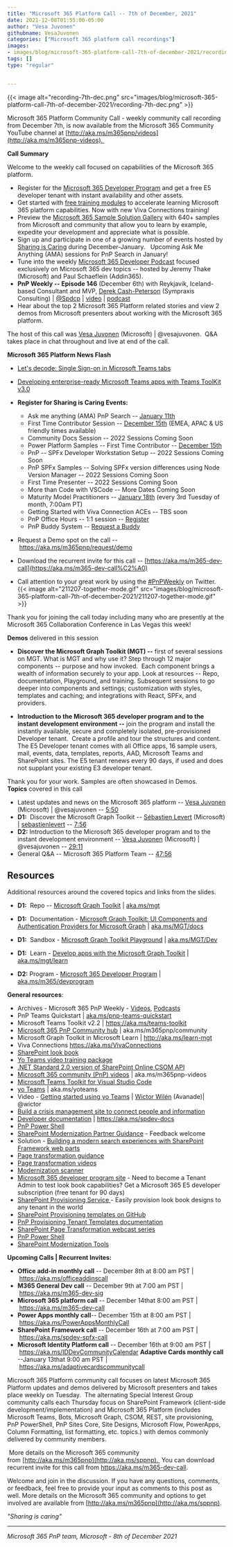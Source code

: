 ```yaml
---
title: "Microsoft 365 Platform Call -- 7th of December, 2021"
date: 2021-12-08T01:55:00-05:00
author: "Vesa Juvonen"
githubname: VesaJuvonen
categories: ["Microsoft 365 platform call recordings"]
images:
- images/blog/microsoft-365-platform-call-7th-of-december-2021/recording-7th-dec.png
tags: []
type: "regular"


---
```


{{< image alt="recording-7th-dec.png" src="images/blog/microsoft-365-platform-call-7th-of-december-2021/recording-7th-dec.png" >}}

Microsoft 365 Platform Community Call - weekly community call recording
from December 7th, is now available from the Microsoft 365 Community
YouTube channel
at [http://aka.ms/m365pnp/videos](http://aka.ms/m365pnp-videos). 


**Call Summary**

Welcome to the weekly call focused on capabilities of the Microsoft 365
platform.   

-   Register for the [Microsoft 365 Developer
    Program](https://aka.ms/m365/devprogram) and get a free E5 developer
    tenant with instant availability and other assets.  
-   Get started with [free training
    modules](https://aka.ms/m365/dev/learn) to accelerate learning
    Microsoft 365 platform capabilities. Now with new Viva Connections
    training!
-   Preview the [Microsoft 365 Sample Solution
    Gallery](https://aka.ms/m365/samples) with 640+ samples from
    Microsoft and community that allow you to learn by example, expedite
    your development and appreciate what is possible.
-   Sign up and participate in one of a growing number of events hosted
    by [Sharing is Caring](https://pnp.github.io/sharing-is-caring/)
    during December-January.   Upcoming Ask Me Anything (AMA) sessions
    for PnP Search in January!   
-   Tune into the weekly [Microsoft 365 Developer
    Podcast](https://m365devpodcast.com) focused exclusively on
    Microsoft 365 dev topics -- hosted by Jeremy Thake (Microsoft) and
    Paul Schaeflein (Addin365).
-   **PnP Weekly -- Episode 146** (December 6th) with Reykjavik,
    Iceland-based Consultant and MVP, [Derek
    Cash-Peterson](http://twitter.com/spdcp) (Sympraxis Consulting) |
    [\@Spdcp](https://techcommunity.microsoft.com/t5/user/viewprofilepage/user-id/386549) | [video](https://techcommunity.microsoft.com/t5/microsoft-365-pnp-blog/microsoft-365-pnp-weekly-episode-146-derek-cash-peterson/ba-p/3031492) | [podcast](https://pnpweekly.podbean.com/e/microsoft-365-pnp-weekly-episode-146-%E2%80%93-6th-of-december-2021/)
-   Hear about the top 2 Microsoft 365 Platform related stories and view
    2 demos from Microsoft presenters about working with the Microsoft
    365 platform.

The host of this call was [Vesa Juvonen](http://twitter.com/vesajuvonen)
(Microsoft) | \@vesajuvonen.  Q&A takes place in chat throughout and
live at end of the call.   

**Microsoft 365 Platform News Flash**

-   [Let's decode: Single Sign-on in Microsoft Teams
    tabs](https://devblogs.microsoft.com/microsoft365dev/lets-decode-single-sign-on-sso-in-microsoft-teams-tabs/)

-   [Developing enterprise-ready Microsoft Teams apps with Teams ToolKit
    v3.0](https://devblogs.microsoft.com/microsoft365dev/developing-enterprise-ready-microsoft-teams-apps-with-teams-toolkit-v3-0/)



-   **Register for Sharing is Caring Events:**
    -   Ask me anything (AMA) PnP Search -- [January
        11th](https://forms.office.com/Pages/ResponsePage.aspx?id=KtIy2vgLW0SOgZbwvQuRaXDXyCl9DkBHq4A2OG7uLpdUOFpKRjdQQVlWOEdaRlk2WkI3WUVQWFVNUC4u)
    -   First Time Contributor Session -- [December
        15th](https://forms.office.com/Pages/ResponsePage.aspx?id=KtIy2vgLW0SOgZbwvQuRaXDXyCl9DkBHq4A2OG7uLpdUREZVRDVYUUJLT1VNRDM4SjhGMlpUNzBORy4u)
        (EMEA, APAC & US friendly times available)
    -   Community Docs Session -- 2022 Sessions Coming Soon   
    -   Power Platform Samples -- First Time Contributor -- [December
        15th](https://forms.office.com/pages/responsepage.aspx?id=KtIy2vgLW0SOgZbwvQuRaXDXyCl9DkBHq4A2OG7uLpdUMTFJWFFGVUxBNUFZQjZWRUdaOE5BMFkwNS4u)
    -   PnP -- SPFx Developer Workstation Setup -- 2022 Sessions Coming
        Soon
    -   PnP SPFx Samples -- Solving SPFx version differences using Node
        Version Manager -- 2022 Sessions Coming Soon 
    -   First Time Presenter -- 2022 Sessions Coming Soon
    -   More than Code with VSCode -- More Dates Coming Soon 
    -   Maturity Model Practitioners -- [January
        18th](https://forms.office.com/Pages/ResponsePage.aspx?id=KtIy2vgLW0SOgZbwvQuRaXDXyCl9DkBHq4A2OG7uLpdUODY3NVRFQ0E4SFg5WlI1TU83WFJQRklZSy4u)
        (every 3rd Tuesday of month, 7:00am PT)
    -   Getting Started with Viva Connection ACEs -- TBS soon
    -   PnP Office Hours -- 1:1 session --
        [Register](https://outlook.office365.com/owa/calendar/PnPSharingisCaring@warner.digital/bookings/)
    -   PnP Buddy System -- [Request a
        Buddy](https://forms.office.com/Pages/ResponsePage.aspx?id=KtIy2vgLW0SOgZbwvQuRaXDXyCl9DkBHq4A2OG7uLpdUMjRRUVg4NElZUUJLTEY1TVVSVDJFRFpLRS4u)
-   Request a Demo spot on the
    call -- <https://aka.ms/m365pnp/request/demo>
-   Download the recurrent invite for this call
    -- [https://aka.ms/m365-dev-call](https://aka.ms/m365-dev-call%C2%A0)
-   Call attention to your great work by using
    the [#PnPWeekly](https://twitter.com/hashtag/PnPWeekly?src=hashtag_click) on
    Twitter.
{{< image alt="211207-together-mode.gif" src="images/blog/microsoft-365-platform-call-7th-of-december-2021/211207-together-mode.gif" >}}

Thank you for joining the call today including many who are presently at
the Microsoft 365 Collaboration Conference in Las Vegas this week! 

**Demos** delivered in this session

-   **Discover the Microsoft Graph Toolkit (MGT) --** first of several
    sessions on MGT. What is MGT and why use it? Step through 12 major
    components -- purpose and how invoked.  Each component brings a
    wealth of information securely to your app. Look at resources --
    Repo, documentation, Playground, and training. Subsequent sessions
    to go deeper into components and settings; customization with
    styles, templates and caching; and integrations with React, SPFx,
    and providers.

-   **Introduction to the Microsoft 365 developer program and to the
    instant development environment --** join the program and install
    the instantly available, secure and completely isolated,
    pre-provisioned Developer tenant.  Create a profile and tour the
    structures and content. The E5 Developer tenant comes with all
    Office apps, 16 sample users, mail, events, data, templates,
    reports, AAD, Microsoft Teams and SharePoint sites. The E5 tenant
    renews every 90 days, if used and does not supplant your existing E3
    developer tenant.

Thank you for your work. Samples are often showcased in Demos.
**Topics** covered in this call

-   Latest updates and news on the Microsoft 365 platform -- [Vesa
    Juvonen](http://twitter.com/vesajuvonen) (Microsoft) |
    \@vesajuvonen -- [5:50](https://youtu.be/JkgFrbtwdJU?t=350)
-   **D1:**  Discover the Microsoft Graph Toolkit -- [Sébastien
    Levert](http://twitter.com/sebastienlevert) (Microsoft) |
    [sebastienlevert](https://github.com/sebastienlevert) --
    [7:56](https://youtu.be/JkgFrbtwdJU?t=476)
-   **D2:** Introduction to the Microsoft 365 developer program and to
    the instant development environment -- [Vesa
    Juvonen](http://twitter.com/vesajuvonen) (Microsoft) |
    \@vesajuvonen -- [29:11](https://youtu.be/JkgFrbtwdJU?t=1751)
-   General Q&A -- Microsoft 365 Platform Team --
    [47:56](https://youtu.be/JkgFrbtwdJU?t=2876)


## Resources

Additional resources around the covered topics and links from the
slides.

-   **D1:**  Repo -- [Microsoft Graph
    Toolkit](https://github.com/microsoftgraph/microsoft-graph-toolkit)
    | [aka.ms/mgt](https://aka.ms/mgt)

-   **D1:**  Documentation - [Microsoft Graph Toolkit: UI Components and
    Authentication Providers for Microsoft
    Graph](https://docs.microsoft.com/graph/toolkit/overview) |
    [aka.ms/MGT/docs](https://aka.ms/MGT/docs)

-   **D1:**  Sandbox - [Microsoft Graph Toolkit
    Playground](https://mgt.dev/?path=/story/components-mgt-agenda--simple)
    | [aka.ms/MGT/Dev](https://aka.ms/MGT/Dev)

-   **D1:**  Learn - [Develop apps with the Microsoft Graph
    Toolkit](https://aka.ms/mgt/learn) |
    [aka.ms/mgt/learn](https://aka.ms/mgt/learn) 

-   **D2:** Program - [Microsoft 365 Developer
    Program](https://developer.microsoft.com/microsoft-365/dev-program)
    | [aka.ms/m365/devprogram](http://aka.ms/m365/devprogram)

**General resources**:

-   Archives - Microsoft 365 PnP Weekly
    - [Videos](https://www.youtube.com/playlist?list=PLR9nK3mnD-OVYI-St_CBiFfuL4CZbBpkC), [Podcasts](https://pnpweekly.podbean.com/)  
-   PnP Teams Quickstart
    | [aka.ms/pnp-teams-quickstart](https://aka.ms/pnp-teams-quickstart)
-   Microsoft Teams Toolkit v2.2 | <https://aka.ms/teams-toolkit>
-   [Microsoft 365 PnP Community
    hub](https://techcommunity.microsoft.com/t5/microsoft-365-pnp/ct-p/Microsoft365PnP) |
    aka.ms/m365pnp/community 
-   Microsoft Graph Toolkit in Microsoft Learn
    | <http://aka.ms/learn-mgt>
-   Viva Connections <https://aka.ms/VivaConnections>
-   [SharePoint look
    book](https://lookbook.microsoft.com/?WT.mc_id=m365-24198-cxa)
-   [Yo Teams video training package](http://aka.ms/yoteams-training)
-   [.NET Standard 2.0 version of SharePoint Online CSOM
    API](https://developer.microsoft.com/microsoft-365/blogs/net-standard-version-of-sharepoint-online-csom-apis?WT.mc_id=m365-24198-cxa)
-   [Microsoft 365 community (PnP)
    videos](http://aka.ms/m365pnp-videos) | aka.ms/m365pnp-videos
-   [Microsoft Teams Toolkit for Visual Studio
    Code](https://marketplace.visualstudio.com/items?itemName=TeamsDevApp.ms-teams-vscode-extension)
-   [yo Teams](http://aka.ms/yoteams) | aka.ms/yoteams
-   Video - [Getting started using yo
    Teams](https://youtu.be/w0OrFkzNC10) | [Wictor
    Wilén](https://twitter.com/wictor) (Avanade)| \@wictor
-   [Build a crisis management site to connect people and
    information](https://techcommunity.microsoft.com/t5/microsoft-sharepoint-blog/build-a-crisis-management-site-to-connect-people-and-information/ba-p/1216791?WT.mc_id=m365-24198-cxa)
-   [Developer
    documentation](http://aka.ms/spdev-docs) | <https://aka.ms/spdev-docs>
-   [PnP Power Shell](https://aka.ms/sppnp-powershell)
-   [SharePoint Modernization Partner
    Guidance](http://aka.ms/sppnp-modernization-partnerguidance) -
    Feedback welcome
-   Solution - [Building a modern search experiences with SharePoint
    Framework web parts](https://aka.ms/pnp-modern-search)
-   [Page transformation
    guidance](https://aka.ms/sppnp-pagetransformation)
-   [Page transformation
    videos](https://aka.ms/sppnp-pagetransformationvideos)
-   [Modernization scanner](https://aka.ms/sppnp-modernizationscanner)
-   [Microsoft 365 developer program
    site](https://developer.microsoft.com/office/dev-program?WT.mc_id=m365-24198-cxa) -
    Need to become a Tenant Admin to test look book capabilities? Get a
    Microsoft 365 E5 developer subscription (free tenant for 90 days)
-   [SharePoint Provisioning
    Service ](https://lookbook.microsoft.com/)- Easily provision
    look book designs to any tenant in the world
-   [SharePoint Provisioning templates on
    GitHub](https://github.com/SharePoint/sp-dev-provisioning-templates)
-   [PnP Provisioning Tenant Templates
    documentation](https://docs.microsoft.com/sharepoint/dev/solution-guidance/pnp-provisioning-tenant-templates?WT.mc_id=m365-24198-cxa)
-   [SharePoint Page Transformation webcast
    series](https://developer.microsoft.com/sharepoint/blogs/sharepoint-page-transformation-webcast-series?WT.mc_id=m365-24198-cxa)
-   [PnP Power Shell](https://aka.ms/sppnp-powershell)
-   [SharePoint Modernization
    Tools](https://github.com/SharePoint/sp-dev-modernization/tree/dev/Tools)

**Upcoming Calls | Recurrent Invites:**


-   **Office add-in monthly call** -- December 8th at 8:00 am PST
    | <https://aka.ms/officeaddinscall>
-   **M365 General Dev call** -- December 9th at 7:00 am PST
    | <https://aka.ms/m365-dev-sig>
-   **Microsoft 365 platform call** -- December 14that 8:00 am PST
    | <https://aka.ms/m365-dev-call>
-   **Power Apps monthly call**-- December 15th at 8:00 am PST
    | <https://aka.ms/PowerAppsMonthlyCall>
-   **SharePoint Framework call** -- December 16th at 7:00 am PST
    | <https://aka.ms/spdev-spfx-call>
-   **Microsoft Identity Platform call** -- December 16th at 9:00 am
    PST | <https://aka.ms/IDDevCommunityCalendar>
**Adaptive Cards monthly call** --January 13that 9:00 am PST
| <https://aka.ms/adaptivecardscommunitycall>

Microsoft 365 Platform community call focuses on latest Microsoft 365
Platform updates and demos delivered by Microsoft presenters and takes
place weekly on Tuesday.  The alternating Special Interest Group
community calls each Thursday focus on SharePoint Framework (client-side
development/implementation) and Microsoft 365 Platform (includes
Microsoft Teams, Bots, Microsoft Graph, CSOM, REST, site provisioning,
PnP PowerShell, PnP Sites Core, Site Designs, Microsoft Flow, PowerApps,
Column Formatting, list formatting, etc. topics.) with demos commonly
delivered by community members. 

 More details on the Microsoft 365
community from [http://aka.ms/m365pnp](http://aka.ms/sppnp). 
You can download recurrent invite for this call
from <https://aka.ms/m365-dev-call>.  

Welcome and join in the
discussion. If you have any questions, comments, or feedback, feel free
to provide your input as comments to this post as well. More details on
the Microsoft 365 community and options to get involved are available
from [http://aka.ms/m365pnp](http://aka.ms/sppnp).


*"Sharing is caring"*

------------------------------------------------------------------------

*Microsoft 365 PnP team, Microsoft - 8th of December 2021*

